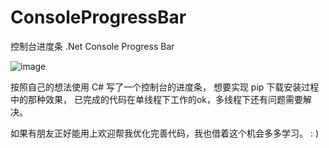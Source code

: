 # ConsoleProgressBar
控制台进度条 .Net Console Progress Bar 

![image](https://github.com/HANTIAN4444/ConsoleProgressBar/result/20200223.gif)

按照自己的想法使用 C# 写了一个控制台的进度条，
想要实现 pip 下载安装过程中的那种效果，
已完成的代码在单线程下工作的ok，多线程下还有问题需要解决。

如果有朋友正好能用上欢迎帮我优化完善代码，我也借着这个机会多多学习。
: )
